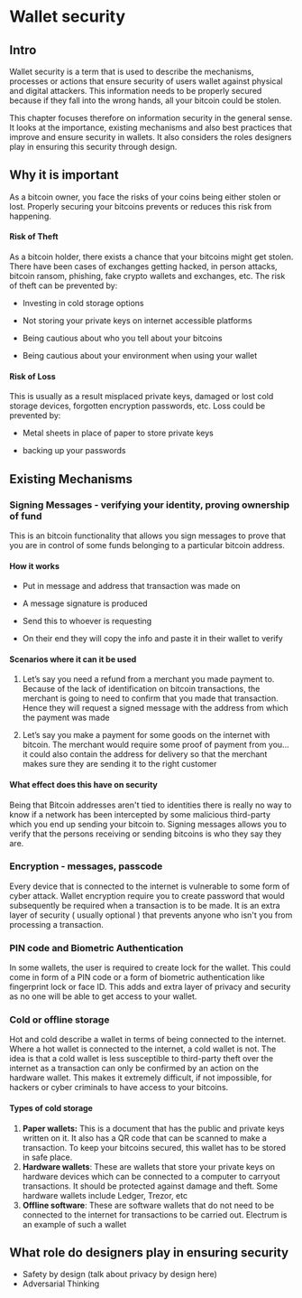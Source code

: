 #  Wallet security

## Intro

Wallet security is a term that is used to describe the mechanisms, processes or actions that ensure security of users wallet against physical and digital attackers. This information needs to be properly secured because if they fall into the wrong hands, all your bitcoin could be stolen.

This chapter focuses therefore on information security in the general sense. It looks at the importance, existing mechanisms and also best practices that improve and ensure security in wallets. It also considers the roles designers play in ensuring this security through design.



## Why it is important

As a bitcoin owner, you face the risks of your coins being either stolen or lost. Properly securing your bitcoins prevents or reduces this risk from happening. 

#### Risk of Theft

As a bitcoin holder, there exists a chance that your bitcoins might get stolen. There have been cases of exchanges getting hacked, in person attacks, bitcoin ransom, phishing, fake crypto wallets and exchanges, etc. The risk of theft can be prevented by:

- Investing in cold storage options

- Not storing your private keys on internet accessible platforms

- Being cautious about who you tell about your bitcoins

- Being cautious about your environment when using your wallet

  

#### Risk of Loss

This is usually as a result misplaced private keys, damaged or lost cold storage devices, forgotten encryption passwords, etc. Loss could be prevented by:

- Metal sheets in place of paper to store private keys

- backing up your passwords

  

## Existing Mechanisms

### Signing Messages - verifying your identity, proving ownership of fund

This is an bitcoin functionality that allows you sign messages to prove that you are in control of some funds belonging to a particular bitcoin address.



#### How it works

- Put in message and address that transaction was made on

- A message signature is produced

- Send this to whoever is requesting

- On their end they will copy the info and paste it in their wallet to verify

  

#### Scenarios where it can it be used

1. Let’s say you need a refund from a merchant you made payment to. Because of the lack of identification on bitcoin transactions, the merchant is going to need to confirm that you made that transaction. Hence they will request a signed message with the address from which the payment was made

2. Let’s say you make a payment for some goods on the internet with bitcoin. The merchant would require some proof of payment from you... it could also contain the address for delivery so that the merchant makes sure they are sending it to the right customer

   

#### What effect does this have on security

Being that Bitcoin addresses aren't tied to identities there is really no way to know if a network has been intercepted by some malicious third-party which you end up sending your bitcoin to. Signing messages allows you to verify that the persons receiving or sending bitcoins is who they say they are.



### Encryption - messages, passcode

Every device that is connected to the internet is vulnerable to some form of cyber attack. Wallet encryption require you to create password that would subsequently be required  when a transaction is to be made. It is an extra layer of security ( usually optional ) that prevents anyone who isn't you from processing a transaction.



### PIN code and Biometric Authentication

In some wallets, the user is required to create lock for the wallet. This could come in form of a PIN code or a form of biometric authentication like fingerprint lock or face ID. This adds and extra layer of privacy and security as no one will be able to get access to your wallet.



### Cold or offline storage

Hot and cold describe a wallet in terms of being connected to the internet. Where a hot wallet is connected to the internet, a cold wallet is not. The idea is that a cold wallet is less susceptible to third-party theft over the internet as a transaction can only be confirmed by an action on the hardware wallet. This makes it extremely difficult, if not impossible, for hackers or cyber criminals to have access to your bitcoins.

#### Types of cold storage

1. **Paper wallets:** This is a document that has the public and private keys written on it. It also has a QR code that can be scanned to make a transaction. To keep your bitcoins secured, this wallet has to be stored in safe place.
2. **Hardware wallets**: These are wallets that store your private keys on hardware devices which can be connected to a computer to carryout transactions. It should be protected against damage and theft. Some hardware wallets include Ledger, Trezor, etc
3. **Offline software**: These are software wallets that do not need to be connected to the internet for  transactions to be carried out. Electrum is an example of such a wallet

#### 

## What role do designers play in ensuring security

- Safety by design (talk about privacy by design here)
- Adversarial Thinking



